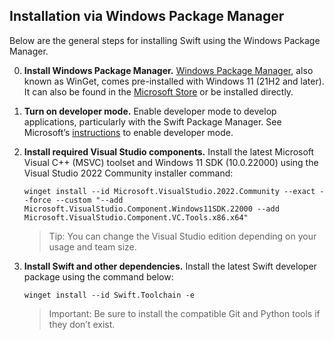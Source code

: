 ## Installation via Windows Package Manager

Below are the general steps for installing Swift using the Windows Package Manager. 

0. **Install Windows Package Manager.** [Windows Package Manager](https://docs.microsoft.com/windows/package-manager/), also known as WinGet, comes pre-installed with Windows 11 (21H2 and later). It can also be found in the [Microsoft Store](https://www.microsoft.com/p/app-installer/9nblggh4nns1) or be installed directly.
0. **Turn on developer mode.** Enable developer mode to develop applications, particularly with the Swift Package Manager. 
    See Microsoft’s [instructions](https://docs.microsoft.com/windows/apps/get-started/enable-your-device-for-development) to enable developer mode.
0. **Install required Visual Studio components.** Install the latest Microsoft Visual C++ (MSVC) toolset and Windows 11 SDK (10.0.22000) using the Visual Studio 2022 Community installer command:
   ~~~ batch
   winget install --id Microsoft.VisualStudio.2022.Community --exact --force --custom "--add Microsoft.VisualStudio.Component.Windows11SDK.22000 --add Microsoft.VisualStudio.Component.VC.Tools.x86.x64"
   ~~~

    > Tip: You can change the Visual Studio edition depending on your usage and team size.

0. **Install Swift and other dependencies.** Install the latest Swift developer package using the command below:
   ~~~ batch
   winget install --id Swift.Toolchain -e
   ~~~

    > Important: Be sure to install the compatible Git and Python tools if they don’t exist.
